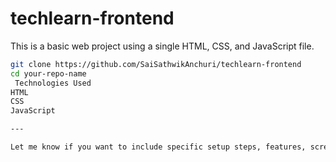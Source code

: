 # techlearn-frontend
This is a basic web project using a single HTML, CSS, and JavaScript file.
```bash
git clone https://github.com/SaiSathwikAnchuri/techlearn-frontend
cd your-repo-name
 Technologies Used
HTML
CSS
JavaScript

---

Let me know if you want to include specific setup steps, features, screenshots, or deployment instructions (e.g. using GitHub Pages).
